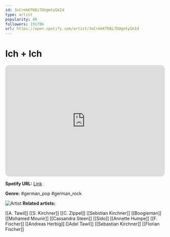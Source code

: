 ```yaml
---
id: 3oCrmkKTKBi7DUgmtyGkId
type: artist
popularity: 49
followers: 191786
url: https://open.spotify.com/artist/3oCrmkKTKBi7DUgmtyGkId
---
```

# Ich + Ich

<iframe style="border-radius:12px" src="https://open.spotify.com/embed/artist/3oCrmkKTKBi7DUgmtyGkId" width="100%" height="352" frameBorder="0" allowfullscreen="" allow="autoplay; clipboard-write; encrypted-media; fullscreen; picture-in-picture" loading="lazy"></iframe>

**Spotify URL:** [Link](https://open.spotify.com/artist/3oCrmkKTKBi7DUgmtyGkId)

**Genre:**  #german_pop #german_rock

![Artist](https://i.scdn.co/image/973ef0e02cb6a6fbc1e17b93f2441b10fb658cad)
**Related artists:**

[[A. Tawil]]
[[S. Kirchner]]
[[C. Zippel]]
[[Sebstian Kirchner]]
[[Boogieman]]
[[Mohamed Mounir]]
[[Cassandra Steen]]
[[Sido]]
[[Annette Humpe]]
[[F. Fischer]]
[[Andreas Herbig]]
[[Adel Tawil]]
[[Sebastian Kirchner]]
[[Florian Fischer]]
